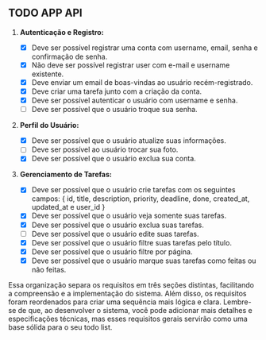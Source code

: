 ## TODO APP API

1. **Autenticação e Registro:**

   - [x] Deve ser possível registrar uma conta com username, email, senha e confirmação de senha.
   - [x] Não deve ser possível registrar user com e-mail e username existente.
   - [x] Deve enviar um email de boas-vindas ao usuário recém-registrado.
   - [x] Deve criar uma tarefa junto com a criação da conta.
   - [x] Deve ser possível autenticar o usuário com username e senha.
   - [ ] Deve ser possível que o usuário troque sua senha.

2. **Perfil do Usuário:**

   - [x] Deve ser possível que o usuário atualize suas informações.
   - [ ] Deve ser possível ao usuário trocar sua foto.
   - [x] Deve ser possível que o usuário exclua sua conta.

3. **Gerenciamento de Tarefas:**
   - [x] Deve ser possível que o usuário crie tarefas com os seguintes campos: {
         id, title, description, priority, deadline, done, created_at, updated_at e user_id
         }
   - [x] Deve ser possível que o usuário veja somente suas tarefas.
   - [x] Deve ser possível que o usuário exclua suas tarefas.
   - [ ] Deve ser possível que o usuário edite suas tarefas.
   - [x] Deve ser possível que o usuário filtre suas tarefas pelo título.
   - [x] Deve ser possível que o usuário filtre por página.
   - [x] Deve ser possível que o usuário marque suas tarefas como feitas ou não feitas.

Essa organização separa os requisitos em três seções distintas, facilitando a compreensão e a implementação do sistema. Além disso, os requisitos foram reordenados para criar uma sequência mais lógica e clara. Lembre-se de que, ao desenvolver o sistema, você pode adicionar mais detalhes e especificações técnicas, mas esses requisitos gerais servirão como uma base sólida para o seu todo list.
